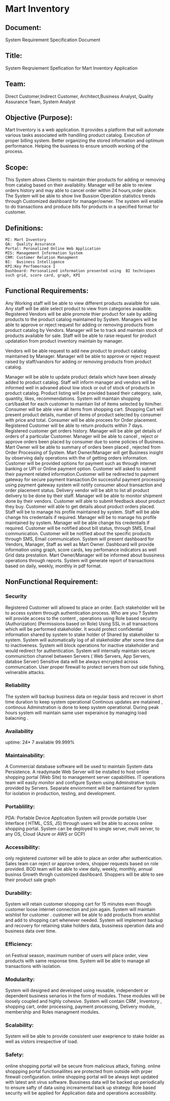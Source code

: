 
# Mart Inventory

## Document:
System Requirement Specification Document

## Title:
System Reqruiement Spefication for Mart Inventory Application

## Team: 
Direct Customer,Indirect Customer, Architect,Business Analyst,	Quality Assurance Team, System Analyst

## Objective (Purpose):
Mart Inventory is a web application.
It provides a platform that will automate various tasks associated with handiling product catalog.
Execution of proper billing system.
Better organizing the stored information and optimum performance.
Helping the business to ensure smooth working of the process.

## Scope:
This System allows Clients to maintain thier products for adding or removing from catalog based on their availablity.
Manager will be able to review orders history and may able to cancel order within 24 hours,order place.
The System  will be able to show live Bussion Operation statistics trends through Customized dashboard for manager/owner.
The system wiil enable to do transactions and produce bills for products in a specified format for customer.


## Definitions:
	MI: Mart Inventory
	QA:  Quality Assurance
	Portal: Peronalized Online Web Application
	MIS: Management Information System
	CRM: Customer Relation Managment
	BI:  Business Intelligence
	KPI:Key Perfomornace I
	Dashboard: Personalized information presented using  BI techniques such grid, score card, graph, KPI


## Functional Requirements:

Any Working staff will be able to view different products avaialble for sale. Any staff will be able select product to view from categories avaialble.
Registered Vendors will be able promote thier product for sale by adding  products to the product catalog maintained by System.
Managers will be able to approve or reject request for adding or removing products from product catalog by Vendors.
 Manager will be to track and maintain stock of products available for sale. Staff will be able to raise request for product updatation from product inventory maintain by manager.

Vendors will be able request to add new product to product catalog maintained by Manager.
Manager will be able to approve or reject request  raised by staff/vandors for adding or removing products from product catalog.

Manager will be able to update  product details which have been already added to product catalog.
Staff will inform manager and  vendors will be informed well in advaned about low stock  or out of stock of products in product catalog.
Product listing will be provided based their category, sale, quantity, likes, recommendations.
System will maintain shopping cart/basket for each customer to maintain list of items selected by him/her. Consumer will be able view all items from shopping cart. Shopping Cart will present product details, number of items of product selected by consumer with price and total. Consumer will be able procees for Order placement.
Registered Customer will be able to return products within 7 days. Registered customer get orders history.
Manager will be able get details of orders of a particular Customer. Manager will be able to cancel , reject or approve orders been placed by consumer due to some policies of Business.
Mart Owner will be able to summary of orders been placed , rejected from Order Processing of System. Mart Owner/Manager will get Business insight by observing  daily operations  with the of getting orders information.
Customer will be provided options for payment such as through internet banking  or  UPI  or Online payment option.
Customer will asked to submit their payment related information.Customer will be redirected to payment gateway for secure payment transaction.On successful payment processing using payment gateway system will notify consumer about transaction and order placement status.
Delivery vendor will be ablt to  list all product delivery to be done by their staff.
Manager will be able to monitor shipment  done by their vendors.
Customer will able to submit feedback about product they buy. Customer will able to  get details about product orders placed.
Staff  will be to manage his profile maintained by system. Staff will be able change his credentails if required. 
Manager  will be to manage his profile maintained by system. Manager will be able change his credentails if required.
Customer will be notified about bill status, through  SMS, Email communication.
Customer will be notified about the specific products through SMS, Email communication.
System will present dashboard for Vendors, Manager, Staff as well as Mart Owner.
Dashboard will provide information using graph, score cards, key perfomance indicators as well Grid data prestation.
Mart Owner/Manager will be informed about bussiness operations through reports.
System will generate report of transactions based on daily, weekly, monthly in pdf format.

	
## NonFunctional Requirement:

### Security
Registered Customer will allowed to place an order.	
Each stakeholder will be to access system  through authentication process. Who are you ?
System will provide access to  the content , operations using Role based security (Authorization) (Permissions based on Role)
Using SSL in all transactions  which will be performed stakeholder. It would protect confidential information shared by system to stake holder of Shared by stakeholder to system.
System will automatically log of  all stakeholder after some time due to inactiveness.
System will block operations for inactive  stakeholder and would redirect for authentication.
System  will internally maintain secure communiction channel between Servers ( Web Servers, App Servers, databse Server)
Sensitive data will be always encrypted across communcation.
User proper firewall to protect servers from out side fishing, velnerable attacks.


### Reliability
The system will backup business data on regular basis and recover in short time duration to keep system operational
Continous updates are matained , continous Adminstration is done to keep system operational.
During peak hours system will maintain same user experaince by managing load balacning .

### Availability
uptime:   24* 7  available  99.999%
	
### Maintainability:
A Commercial database software will be used to maintain System data Persistence.
A readymade Web Server will be installed to host online shopping portal (Web Site) to management server capabilities.
IT operations team will easily monitor and configure System using Adminstrative tools provided by Servers.
Separate enviornment will be maintained for system for isolation in  production, testing, and development.

### Portablility:
PDA: Portable Device Application
System will provide portable User Interface ( HTML, CSS, JS) through  users will be able to access online shopping portal.
System can be deployed to single server, multi server, to any OS, Cloud (Azure or AWS or GCP)

### Accessibility:
only registered customer will be able to place an order after authentication.
Sales team can reject or approve  orders, shopper requests  based on role  provided.
BOD team will be able to view daily, weekly, monthly, annual businss Growth throgh customized dashboard.
Shoppers will be able to see their product sale graph

### Durability:
System will retain customer  shopping cart for 15 minutes  even though customer loose internet connection and join again.
System will maintain wishlist for customer . customer  will be able to add products from wishlist  and add to shopping cart whenever needed.
System will implement backup and recovery for retaining stake holders data, bussiness operation data and business data over time.

### Efficiency:
on Festival season, maximum number of users  will place order, view products  with same response time.
System will be able to manage all transactions with isolation.

### Modularity:
System will designed and developed using reusable, independent or dependent business senarios in the form of modules.
These modules will be loosely coupled and highly cohesive.
System will contain CRM , Inventory , shopping cart, order processing, payment processing, Delivery module, membership and Roles managment  modules.
	
### Scalability:
System will be able  to  provide  consistent user exeprience to stake holder as well as vistors irrespective of load.

### Safety:	
online shopping portal will be secure from malicious attack, fishing.
online shoppping portal functionalilites are protected from outside with prper firewall configuration.
online shopping portal will be always kept updated with latest anit virus software.
Bussiness data will be backed up periodically to ensure safty of data using increamental back up strategy.
Role based security will be applied for Application data and operations accessibility.

